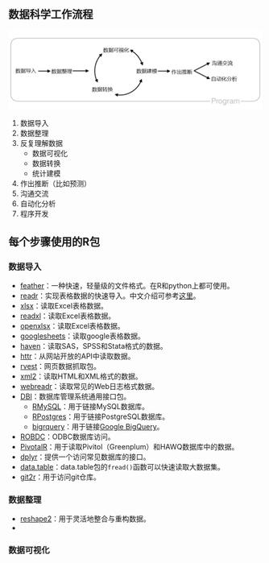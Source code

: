 ## 数据科学工作流程
![1_数据科学工作流程](https://raw.githubusercontent.com/engikeer/markdown/master/cache/1_%E6%95%B0%E6%8D%AE%E7%A7%91%E5%AD%A6%E5%B7%A5%E4%BD%9C%E6%B5%81%E7%A8%8B.png)

1. 数据导入
2. 数据整理
3. 反复理解数据
    + 数据可视化
    + 数据转换
    + 统计建模
4. 作出推断（比如预测）
5. 沟通交流
6. 自动化分析
7. 程序开发

## 每个步骤使用的R包
### 数据导入
+ [feather]()：一种快速，轻量级的文件格式。在R和python上都可使用。
+ [readr]()：实现表格数据的快速导入。中文介绍可参考[这里]()。
+ [xlsx]()：读取Excel表格数据。
+ [readxl]()：读取Excel表格数据。
+ [openxlsx]()：读取Excel表格数据。
+ [googlesheets]()：读取google表格数据。
+ [haven]()：读取SAS，SPSS和Stata格式的数据。
+ [httr]()：从网站开放的API中读取数据。
+ [rvest]()：网页数据抓取包。
+ [xml2]()：读取HTML和XML格式的数据。
+ [webreadr]()：读取常见的Web日志格式数据。
+ [DBI]()：数据库管理系统通用接口包。
    + [RMySQL]()：用于链接MySQL数据库。
    + [RPostgres]()：用于链接PostgreSQL数据库。
    + [bigrquery]()：用于链接[Google BigQuery]()。
+ [ROBDC](https://cran.r-project.org/web/packages/RODBC/)：ODBC数据库访问。
+ [PivotalR]()：用于读取Pivitol（Greenplum）和HAWQ数据库中的数据。
+ [dplyr]()：提供一个访问常见数据库的接口。
+ [data.table]()：data.table包的`fread()`函数可以快速读取大数据集。
+ [git2r]()：用于访问git仓库。

### 数据整理
+ [reshape2](https://github.com/hadley/reshape)：用于灵活地整合与重构数据。
+ 

### 数据可视化
